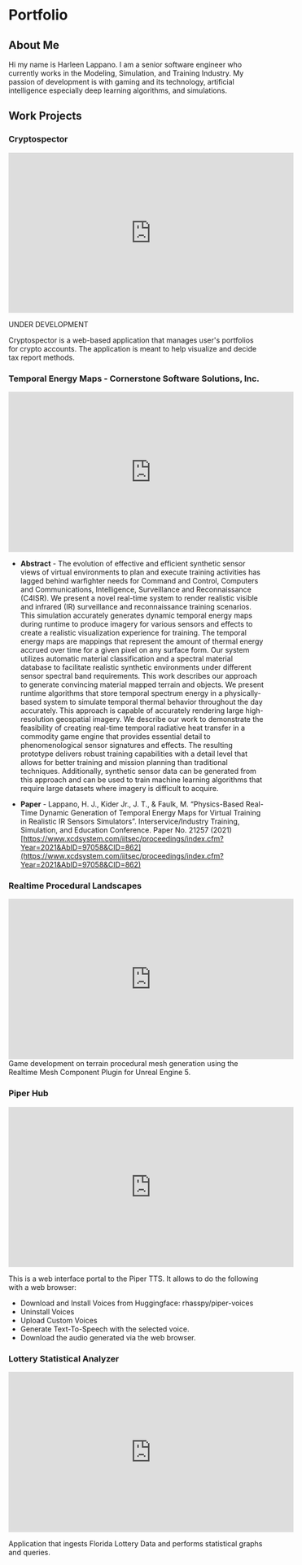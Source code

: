 # Portfolio

## About Me
Hi my name is Harleen Lappano. I am a senior software engineer who currently works in the Modeling, Simulation, and Training Industry. My passion of development is with gaming and its technology, artificial intelligence especially deep learning algorithms, and simulations.

## Work Projects

### Cryptospector
<iframe width="560" height="315" src="https://www.youtube.com/embed/aCctwyj9Wpw?si=8C2wedRSI6c7XDf9" title="YouTube video player" frameborder="0" allow="accelerometer; autoplay; clipboard-write; encrypted-media; gyroscope; picture-in-picture; web-share" referrerpolicy="strict-origin-when-cross-origin" allowfullscreen></iframe>

UNDER DEVELOPMENT

Cryptospector is a web-based application that manages user's portfolios for crypto accounts. The application is meant to help visualize and decide tax report methods.


### Temporal Energy Maps - Cornerstone Software Solutions, Inc.
<iframe width="560" height="315" src="https://www.youtube.com/embed/QrSjVC3n1QU?si=otkvFVSizLApCC4m" title="YouTube video player" frameborder="0" allow="accelerometer; autoplay; clipboard-write; encrypted-media; gyroscope; picture-in-picture; web-share" referrerpolicy="strict-origin-when-cross-origin" allowfullscreen></iframe>

* **Abstract** - The evolution of effective and efficient synthetic sensor views of virtual environments to plan and execute training activities has lagged behind warfighter needs for Command and Control, Computers and Communications, Intelligence, Surveillance and Reconnaissance (C4ISR). We present a novel real-time system to render realistic visible and infrared (IR) surveillance and reconnaissance training scenarios. This simulation accurately generates dynamic temporal energy maps during runtime to produce imagery for various sensors and effects to create a realistic visualization experience for training. The temporal energy maps are mappings that represent the amount of thermal energy accrued over time for a given pixel on any surface form. Our system utilizes automatic material classification and a spectral material database to facilitate realistic synthetic environments under different sensor spectral band requirements. This work describes our approach to generate convincing material mapped terrain and objects. We present runtime algorithms that store temporal spectrum energy in a physically-based system to simulate temporal thermal behavior throughout the day accurately. This approach is capable of accurately rendering large high- resolution geospatial imagery. We describe our work to demonstrate the feasibility of creating real-time temporal radiative heat transfer in a commodity game engine that provides essential detail to phenomenological sensor signatures and effects. The resulting prototype delivers robust training capabilities with a detail level that allows for better training and mission planning than traditional techniques. Additionally, synthetic sensor data can be generated from this approach and can be used to train machine learning algorithms that require large datasets where imagery is difficult to acquire.

* **Paper** - Lappano, H. J., Kider Jr., J. T., & Faulk, M. “Physics-Based Real-Time Dynamic Generation of Temporal Energy Maps for Virtual
Training in Realistic IR Sensors Simulators”. Interservice/Industry Training, Simulation, and Education Conference. Paper No.
21257 (2021) [https://www.xcdsystem.com/iitsec/proceedings/index.cfm?Year=2021&AbID=97058&CID=862](https://www.xcdsystem.com/iitsec/proceedings/index.cfm?Year=2021&AbID=97058&CID=862)



### Realtime Procedural Landscapes
<iframe width="560" height="315" src="https://www.youtube.com/embed/MBFF9Z_n0pE?si=9tRAU3g8VmZdiaUc" title="YouTube video player" frameborder="0" allow="accelerometer; autoplay; clipboard-write; encrypted-media; gyroscope; picture-in-picture; web-share" referrerpolicy="strict-origin-when-cross-origin" allowfullscreen></iframe>
Game development on terrain procedural mesh generation using the Realtime Mesh Component Plugin for Unreal Engine 5.


### Piper Hub
<iframe width="560" height="315" src="https://www.youtube.com/embed/KWxC7TGymhA?si=jiPJjB81dZgeWMTA" title="YouTube video player" frameborder="0" allow="accelerometer; autoplay; clipboard-write; encrypted-media; gyroscope; picture-in-picture; web-share" referrerpolicy="strict-origin-when-cross-origin" allowfullscreen></iframe>

This is a web interface portal to the Piper TTS. It allows to do the following with a web browser:

* Download and Install Voices from Huggingface: rhasspy/piper-voices
* Uninstall Voices
* Upload Custom Voices
* Generate Text-To-Speech with the selected voice.
* Download the audio generated via the web browser.


### Lottery Statistical Analyzer
<iframe width="560" height="315" src="https://www.youtube.com/embed/DIfVf_Dry-I?si=I9Ti4_htWMIWKH8T" title="YouTube video player" frameborder="0" allow="accelerometer; autoplay; clipboard-write; encrypted-media; gyroscope; picture-in-picture; web-share" referrerpolicy="strict-origin-when-cross-origin" allowfullscreen></iframe>

Application that ingests Florida Lottery Data and performs statistical graphs and queries.
